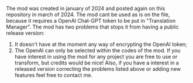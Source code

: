 The mod was created in january of 2024 and posted again on this repository in march of 2024. The mod cant be used as is on the file, because it requires a OpenAI Chat-GPT token to be put in "Translation Manager".
The mod has two problems that stops it from having a public release version:
1. It doesn't have at the moment any way of encrypting the OpenAI token;
2. The OpenAI can only be selected within the codes of the mod.
If you have interest in using the mod for any project you are free to use or transform, but credits would be nice!
Also, if you have a interest in a released version correcting the problems listed above or adding new features feel free to contact me.

